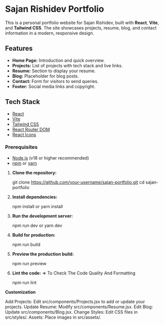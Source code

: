 # Sajan Rishidev Portfolio

This is a personal portfolio website for Sajan Rishidev, built with **React**, **Vite**, and **Tailwind CSS**. The site showcases projects, resume, blog, and contact information in a modern, responsive design.

## Features

- **Home Page:** Introduction and quick overview.
- **Projects:** List of projects with tech stack and live links.
- **Resume:** Section to display your resume.
- **Blog:** Placeholder for blog posts.
- **Contact:** Form for visitors to send queries.
- **Footer:** Social media links and copyright.

## Tech Stack

- [React](https://react.dev/)
- [Vite](https://vitejs.dev/)
- [Tailwind CSS](https://tailwindcss.com/)
- [React Router DOM](https://reactrouter.com/)
- [React Icons](https://react-icons.github.io/react-icons/)

 

<!-- ====================================== Getting Started =============================-->

### Prerequisites

- [Node.js](https://nodejs.org/) (v18 or higher recommended)
- [npm](https://www.npmjs.com/) or [yarn](https://yarnpkg.com/)



<!-- =============================== Installation=================================================== -->

1. **Clone the repository:**
 
   git clone https://github.com/your-username/sajan-portfolio.git
   cd sajan-portfolio



 
2. **Install dependencies:**
 
   npm install
    or
   yarn install
  



3. **Run the development server:**
  
   npm run dev
    or
   yarn dev
    


4. **Build for production:**

   npm run build



5. **Preview the production build:**

   npm run preview



6. **Lint the code:**
=> To Check The Code Quality And Formatting

   npm run lint





**Customization**

   Add Projects: Edit src/components/Projects.jsx to add or update your projects.
   Update Resume: Modify src/components/Resume.jsx.
   Edit Blog: Update src/components/Blog.jsx.
   Change Styles: Edit CSS files in src/styles/.
   Assets: Place images in src/assets/.
